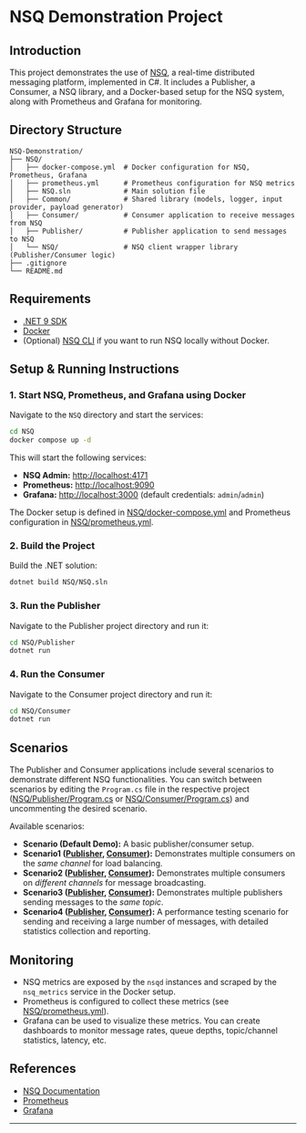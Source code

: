 # NSQ Demonstration Project

## Introduction

This project demonstrates the use of [NSQ](https://nsq.io/), a real-time distributed messaging platform, implemented in C#. It includes a Publisher, a Consumer, a NSQ library, and a Docker-based setup for the NSQ system, along with Prometheus and Grafana for monitoring.

## Directory Structure

```
NSQ-Demonstration/
├── NSQ/
│   ├── docker-compose.yml  # Docker configuration for NSQ, Prometheus, Grafana
│   ├── prometheus.yml      # Prometheus configuration for NSQ metrics
│   ├── NSQ.sln             # Main solution file
│   ├── Common/             # Shared library (models, logger, input provider, payload generator)
│   ├── Consumer/           # Consumer application to receive messages from NSQ
│   ├── Publisher/          # Publisher application to send messages to NSQ
│   └── NSQ/                # NSQ client wrapper library (Publisher/Consumer logic)
├── .gitignore
└── README.md
```

## Requirements

*   [.NET 9 SDK](https://dotnet.microsoft.com/en-us/download/dotnet/9.0)
*   [Docker](https://www.docker.com/)
*   (Optional) [NSQ CLI](https://nsq.io/deployment/installing.html) if you want to run NSQ locally without Docker.

## Setup & Running Instructions

### 1. Start NSQ, Prometheus, and Grafana using Docker

Navigate to the `NSQ` directory and start the services:
```sh
cd NSQ
docker compose up -d
```
This will start the following services:
*   **NSQ Admin:** [http://localhost:4171](http://localhost:4171)
*   **Prometheus:** [http://localhost:9090](http://localhost:9090)
*   **Grafana:** [http://localhost:3000](http://localhost:3000) (default credentials: `admin`/`admin`)

The Docker setup is defined in [NSQ/docker-compose.yml](NSQ/docker-compose.yml) and Prometheus configuration in [NSQ/prometheus.yml](NSQ/prometheus.yml).

### 2. Build the Project

Build the .NET solution:
```sh
dotnet build NSQ/NSQ.sln
```

### 3. Run the Publisher

Navigate to the Publisher project directory and run it:
```sh
cd NSQ/Publisher
dotnet run
```

### 4. Run the Consumer

Navigate to the Consumer project directory and run it:
```sh
cd NSQ/Consumer
dotnet run
```

## Scenarios

The Publisher and Consumer applications include several scenarios to demonstrate different NSQ functionalities. You can switch between scenarios by editing the `Program.cs` file in the respective project ([NSQ/Publisher/Program.cs](NSQ/Publisher/Program.cs) or [NSQ/Consumer/Program.cs](NSQ/Consumer/Program.cs)) and uncommenting the desired scenario.

Available scenarios:
*   **Scenario (Default Demo):** A basic publisher/consumer setup.
*   **Scenario1 ([Publisher](NSQ/Publisher/Scenarios/Scenario1.cs), [Consumer](NSQ/Consumer/Scenarios/Scenario1.cs)):** Demonstrates multiple consumers on the *same channel* for load balancing.
*   **Scenario2 ([Publisher](NSQ/Publisher/Scenarios/Scenario2.cs), [Consumer](NSQ/Consumer/Scenarios/Scenario2.cs)):** Demonstrates multiple consumers on *different channels* for message broadcasting.
*   **Scenario3 ([Publisher](NSQ/Publisher/Scenarios/Scenario3.cs), [Consumer](NSQ/Consumer/Scenarios/Scenario3.cs)):** Demonstrates multiple publishers sending messages to the *same topic*.
*   **Scenario4 ([Publisher](NSQ/Publisher/Scenarios/Scenario4.cs), [Consumer](NSQ/Consumer/Scenarios/Scenario4.cs)):** A performance testing scenario for sending and receiving a large number of messages, with detailed statistics collection and reporting.

## Monitoring

*   NSQ metrics are exposed by the `nsqd` instances and scraped by the `nsq_metrics` service in the Docker setup.
*   Prometheus is configured to collect these metrics (see [NSQ/prometheus.yml](NSQ/prometheus.yml)).
*   Grafana can be used to visualize these metrics. You can create dashboards to monitor message rates, queue depths, topic/channel statistics, latency, etc.

## References

*   [NSQ Documentation](https://nsq.io/)
*   [Prometheus](https://prometheus.io/)
*   [Grafana](https://grafana.com/)

---
